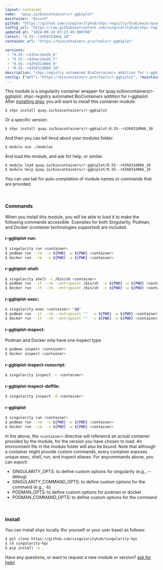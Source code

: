 ```yaml
---
layout: container
name:  "quay.io/biocontainers/r-ggbiplot"
maintainer: "@vsoch"
github: "https://github.com/singularityhub/shpc-registry/blob/main/quay.io/biocontainers/r-ggbiplot/container.yaml"
config_url: "https://raw.githubusercontent.com/singularityhub/shpc-registry/main/quay.io/biocontainers/r-ggbiplot/container.yaml"
updated_at: "2024-09-24 03:23:49.080700"
latest: "0.55--r43h031d066_10"
container_url: "https://biocontainers.pro/tools/r-ggbiplot"

versions:
 - "0.55--r41hec16e2b_6"
 - "0.55--r42hec16e2b_7"
 - "0.55--r42h031d066_9"
 - "0.55--r43h031d066_10"
description: "shpc-registry automated BioContainers addition for r-ggbiplot"
config: {"url": "https://biocontainers.pro/tools/r-ggbiplot", "maintainer": "@vsoch", "description": "shpc-registry automated BioContainers addition for r-ggbiplot", "latest": {"0.55--r43h031d066_10": "sha256:ae7debe096088f92da04cf6c39d396c6861c9d7551bbe523a770b77a8df5c282"}, "tags": {"0.55--r41hec16e2b_6": "sha256:472700031cca35b92a885cfbbce9c5467f24f83a890988c34c6781181af9636e", "0.55--r42hec16e2b_7": "sha256:0354c939a170cba20cfd76e5038edc376804f9fc53ba5360698f28535326b088", "0.55--r42h031d066_9": "sha256:ca309c0cd7943f0c5e2d051dea3f66f7adad0ce51adb40ca72f0da3329c18758", "0.55--r43h031d066_10": "sha256:ae7debe096088f92da04cf6c39d396c6861c9d7551bbe523a770b77a8df5c282"}, "docker": "quay.io/biocontainers/r-ggbiplot"}
---
```


This module is a singularity container wrapper for quay.io/biocontainers/r-ggbiplot.
shpc-registry automated BioContainers addition for r-ggbiplot
After [installing shpc](#install) you will want to install this container module:


```bash
$ shpc install quay.io/biocontainers/r-ggbiplot
```

Or a specific version:

```bash
$ shpc install quay.io/biocontainers/r-ggbiplot:0.55--r43h031d066_10
```

And then you can tell lmod about your modules folder:

```bash
$ module use ./modules
```

And load the module, and ask for help, or similar.

```bash
$ module load quay.io/biocontainers/r-ggbiplot/0.55--r43h031d066_10
$ module help quay.io/biocontainers/r-ggbiplot/0.55--r43h031d066_10
```

You can use tab for auto-completion of module names or commands that are provided.

<br>

### Commands

When you install this module, you will be able to load it to make the following commands accessible.
Examples for both Singularity, Podman, and Docker (container technologies supported) are included.

#### r-ggbiplot-run:

```bash
$ singularity run <container>
$ podman run --rm  -v ${PWD} -w ${PWD} <container>
$ docker run --rm  -v ${PWD} -w ${PWD} <container>
```

#### r-ggbiplot-shell:

```bash
$ singularity shell -s /bin/sh <container>
$ podman run --it --rm --entrypoint /bin/sh  -v ${PWD} -w ${PWD} <container>
$ docker run --it --rm --entrypoint /bin/sh  -v ${PWD} -w ${PWD} <container>
```

#### r-ggbiplot-exec:

```bash
$ singularity exec <container> "$@"
$ podman run --it --rm --entrypoint ""  -v ${PWD} -w ${PWD} <container> "$@"
$ docker run --it --rm --entrypoint ""  -v ${PWD} -w ${PWD} <container> "$@"
```

#### r-ggbiplot-inspect:

Podman and Docker only have one inspect type.

```bash
$ podman inspect <container>
$ docker inspect <container>
```

#### r-ggbiplot-inspect-runscript:

```bash
$ singularity inspect -r <container>
```

#### r-ggbiplot-inspect-deffile:

```bash
$ singularity inspect -d <container>
```



#### r-ggbiplot

```bash
$ singularity run <container>
$ podman run --rm  -v ${PWD} -w ${PWD} <container>
$ docker run --rm  -v ${PWD} -w ${PWD} <container>
```


In the above, the `<container>` directive will reference an actual container provided
by the module, for the version you have chosen to load. An environment file in the
module folder will also be bound. Note that although a container
might provide custom commands, every container exposes unique exec, shell, run, and
inspect aliases. For anycommands above, you can export:

 - SINGULARITY_OPTS: to define custom options for singularity (e.g., --debug)
 - SINGULARITY_COMMAND_OPTS: to define custom options for the command (e.g., -b)
 - PODMAN_OPTS: to define custom options for podman or docker
 - PODMAN_COMMAND_OPTS: to define custom options for the command

<br>

### Install

You can install shpc locally (for yourself or your user base) as follows:

```bash
$ git clone https://github.com/singularityhub/singularity-hpc
$ cd singularity-hpc
$ pip install -e .
```

Have any questions, or want to request a new module or version? [ask for help!](https://github.com/singularityhub/singularity-hpc/issues)